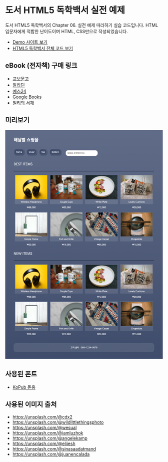 # 도서 HTML5 독학백서 실전 예제

도서 HTML5 독학백서의 Chapter 06. 실전 예제 따라하기 실습 코드입니다. HTML 입문자에게 적합한 난이도이며 HTML, CSS만으로 작성되었습니다. 

- [Demo 사이트 보기](https://dalmoori.github.io/final-html5-2021/)
- [HTML5 독학백서 전체 코드 보기](https://github.com/dalmoori/basic-html5-2021)

## eBook (전자책) 구매 링크

-   [교보문고](http://digital.kyobobook.co.kr/digital/ebook/ebookDetail.ink?selectedLargeCategory=001&barcode=480D210130780&orderClick=LAG&Kc=)
-   [알라딘](https://www.aladin.co.kr/shop/wproduct.aspx?ItemId=262566322)
-   [예스24](http://www.yes24.com/Product/Goods/97163441?OzSrank=1)
-   [Google Books](https://play.google.com/store/books/details/%ED%95%B4%EB%8B%AC%EB%B3%84_HTML5_%EB%8F%85%ED%95%99%EB%B0%B1%EC%84%9C?id=gxcXEAAAQBAJ&hl=ko&gl=kr)
-   [밀리의 서재](https://www.millie.co.kr/v3/bookDetail/179491664?nav_hidden=y)

## 미리보기

![](./preview.png)

## 사용된 폰트

-   [KoPub 돋움](http://www.kopus.org/biz/electronic/font.aspx)

## 사용된 이미지 출처

-   https://unsplash.com/@cdx2
-   https://unsplash.com/@wildlittlethingsphoto
-   https://unsplash.com/@wesual
-   https://unsplash.com/@iamluzhok
-   https://unsplash.com/@angelekamp
-   https://unsplash.com/@eliiesh
-   https://unsplash.com/@sinasaadatmand
-   https://unsplash.com/@juanencalada
